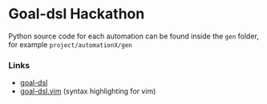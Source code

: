 # Goal-dsl Hackathon

Python source code for each automation can be found inside the `gen` folder,
for example `project/automationX/gen`

### Links

- [goal-dsl](https://github.com/robotics-4-all/goal-dsl)
- [goal-dsl.vim](https://github.com/johnstef99/goal-dsl.vim) (syntax highlighting for vim)
